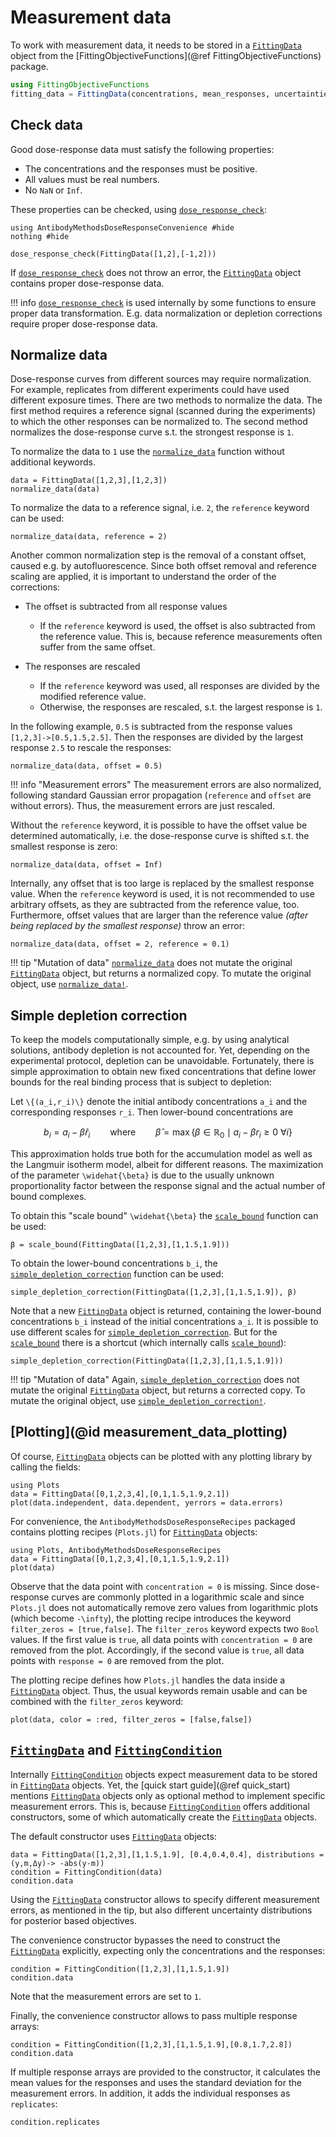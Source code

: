 # Measurement data

To work with measurement data, it needs to be stored in a [`FittingData`](@ref) object from the [FittingObjectiveFunctions](@ref FittingObjectiveFunctions) package.

```julia
using FittingObjectiveFunctions
fitting_data = FittingData(concentrations, mean_responses, uncertainties)
```

## Check data

Good dose-response data must satisfy the following properties:

* The concentrations and the responses must be positive.
* All values must be real numbers.
* No `NaN` or `Inf`.

These properties can be checked, using [`dose_response_check`](@ref):

```@example MeasurementData
using AntibodyMethodsDoseResponseConvenience #hide
nothing #hide
```
```@repl MeasurementData
dose_response_check(FittingData([1,2],[-1,2]))
```

If [`dose_response_check`](@ref) does not throw an error, the [`FittingData`](@ref) object contains proper dose-response data.

!!! info
	[`dose_response_check`](@ref) is used internally by some functions to ensure proper data transformation. E.g. data normalization or depletion corrections require proper dose-response data.

## Normalize data

Dose-response curves from different sources may require normalization. For example, replicates from different experiments could have used different exposure times. There are two methods to normalize the data. The first method requires a reference signal (scanned during the experiments) to which the other responses can be normalized to. The second method normalizes the dose-response curve s.t. the strongest response is `1`.

To normalize the data to `1` use the [`normalize_data`](@ref) function without additional keywords.

```@example MeasurementData
data = FittingData([1,2,3],[1,2,3])
normalize_data(data)
```

To normalize the data to a reference signal, i.e. `2`, the `reference` keyword can be used:

```@example MeasurementData
normalize_data(data, reference = 2)
```

Another common normalization step is the removal of a constant offset, caused e.g. by autofluorescence. Since both offset removal and reference scaling are applied, it is important to understand the order of the corrections:

* The offset is subtracted from all response values
    + If the `reference` keyword is used, the offset is also subtracted from the reference value. This is, because reference measurements often suffer from the same offset.

* The responses are rescaled	
    + If the `reference` keyword was used, all responses are divided by the modified reference value.
    + Otherwise, the responses are rescaled, s.t. the largest response is `1`.

In the following example, `0.5` is subtracted from the response values `[1,2,3]->[0.5,1.5,2.5]`. Then the responses are divided by the largest response `2.5` to rescale the responses:
```@example MeasurementData
normalize_data(data, offset = 0.5)
```

!!! info "Measurement errors"
	The measurement errors are also normalized, following standard Gaussian error propagation (`reference` and `offset` are without errors). Thus, the measurement errors are just rescaled.

Without the `reference` keyword, it is possible to have the offset value be determined automatically, i.e. the dose-response curve is shifted s.t. the smallest response is zero:

```@repl MeasurementData
normalize_data(data, offset = Inf)
```

Internally, any offset that is too large is replaced by the smallest response value. When the `reference` keyword is used, it is not recommended to use arbitrary offsets, as they are subtracted from the reference value, too. Furthermore, offset values that are larger than the reference value *(after being replaced by the smallest response)* throw an error:

```@repl MeasurementData
normalize_data(data, offset = 2, reference = 0.1)
```

!!! tip "Mutation of data"
	[`normalize_data`](@ref) does not mutate the original [`FittingData`](@ref) object, but returns a normalized copy. To mutate the original object, use [`normalize_data!`](@ref).


## Simple depletion correction

To keep the models computationally simple, e.g. by using analytical solutions, antibody depletion is not accounted for. Yet, depending on the experimental protocol, depletion can be unavoidable. Fortunately, there is simple approximation to obtain new fixed concentrations that define lower bounds for the real binding process that is subject to depletion:

Let ``\{(a_i,r_i)\}`` denote the initial antibody concentrations ``a_i`` and the corresponding responses ``r_i``. Then lower-bound concentrations are 

```math
b_i = a_i - \widehat{\beta} r_i \qquad \text{where} \qquad \widehat{\beta} = \max \{\beta \in \mathbb{R}_0 \mid a_i -\beta r_i \geq 0 \ \forall i\}
```

This approximation holds true both for the accumulation model as well as the Langmuir isotherm model, albeit for different reasons. The maximization of the parameter ``\widehat{\beta}`` is due to the usually unknown proportionality factor between the response signal and the actual number of bound complexes.


To obtain this "scale bound" ``\widehat{\beta}`` the [`scale_bound`](@ref) function can be used:

```@example MeasurementData
β = scale_bound(FittingData([1,2,3],[1,1.5,1.9]))
```

To obtain the lower-bound concentrations ``b_i``, the [`simple_depletion_correction`](@ref) function can be used:

```@example MeasurementData
simple_depletion_correction(FittingData([1,2,3],[1,1.5,1.9]), β)
```

Note that a new [`FittingData`](@ref) object is returned, containing the lower-bound concentrations `b_i` instead of the initial concentrations `a_i`. It is possible to use different scales for [`simple_depletion_correction`](@ref). But for the [`scale_bound`](@ref) there is a shortcut (which internally calls [`scale_bound`](@ref)):

```@example MeasurementData
simple_depletion_correction(FittingData([1,2,3],[1,1.5,1.9]))
```

!!! tip "Mutation of data"
	Again, [`simple_depletion_correction`](@ref) does not mutate the original [`FittingData`](@ref) object, but returns a corrected copy. To mutate the original object, use [`simple_depletion_correction!`](@ref).

## [Plotting](@id measurement_data_plotting)

Of course, [`FittingData`](@ref) objects can be plotted with any plotting library by calling the fields:

```@example MeasurementData
using Plots
data = FittingData([0,1,2,3,4],[0,1,1.5,1.9,2.1])
plot(data.independent, data.dependent, yerrors = data.errors)
```

For convenience, the `AntibodyMethodsDoseResponseRecipes` packaged contains plotting recipes (`Plots.jl`) for [`FittingData`](@ref) objects:

```@example MeasurementData
using Plots, AntibodyMethodsDoseResponseRecipes
data = FittingData([0,1,2,3,4],[0,1,1.5,1.9,2.1])
plot(data)
```

Observe that the data point with `concentration = 0` is missing. Since dose-response curves are commonly plotted in a logarithmic scale and since `Plots.jl` does not automatically remove zero values from logarithmic plots (which become ``-\infty``), the plotting recipe introduces the keyword `filter_zeros = [true,false]`. The `filter_zeros` keyword expects two `Bool` values. If the first value is `true`, all data points with `concentration = 0` are removed from the plot. Accordingly, if the second value is `true`, all data points with `response = 0` are removed from the plot.


The plotting recipe defines how `Plots.jl` handles the data inside a [`FittingData`](@ref) object. Thus, the usual keywords remain usable and can be combined with the `filter_zeros` keyword:
```@example MeasurementData
plot(data, color = :red, filter_zeros = [false,false])
```

## [`FittingData`](@ref) and [`FittingCondition`](@ref)

Internally [`FittingCondition`](@ref) objects expect measurement data to be stored in [`FittingData`](@ref) objects. Yet, the [quick start guide](@ref quick_start) mentions [`FittingData`](@ref) objects only as optional method to implement specific measurement errors. This is, because [`FittingCondition`](@ref) offers additional constructors, some of which automatically create the [`FittingData`](@ref) objects.

The default constructor uses [`FittingData`](@ref) objects:

```@example MeasurementData
data = FittingData([1,2,3],[1,1.5,1.9], [0.4,0.4,0.4], distributions = (y,m,Δy)-> -abs(y-m))
condition = FittingCondition(data)
condition.data 
```

Using the [`FittingData`](@ref) constructor allows to specify different measurement errors, as mentioned in the tip, but also different uncertainty distributions for posterior based objectives.

The convenience constructor bypasses the need to construct the [`FittingData`](@ref) explicitly, expecting only the concentrations and the responses:

```@example MeasurementData
condition = FittingCondition([1,2,3],[1,1.5,1.9])
condition.data 
```
Note that the measurement errors are set to `1`.

Finally, the convenience constructor allows to pass multiple response arrays:

```@example MeasurementData
condition = FittingCondition([1,2,3],[1,1.5,1.9],[0.8,1.7,2.8])
condition.data 
```

If multiple response arrays are provided to the constructor, it calculates the mean values for the responses and uses the standard deviation for the measurement errors. In addition, it adds the individual responses as `replicates`:

```@example MeasurementData
condition.replicates 
```